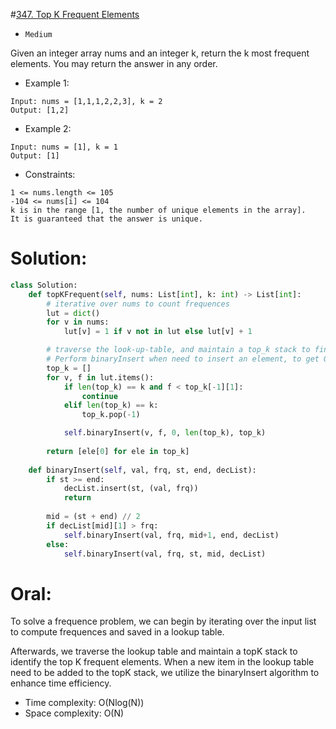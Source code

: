 #[347. Top K Frequent Elements](https://leetcode.com/problems/top-k-frequent-elements/description/) 
+ `Medium`

Given an integer array nums and an integer k, return the k most frequent elements. You may return the answer in any order.


+ Example 1:

```
Input: nums = [1,1,1,2,2,3], k = 2
Output: [1,2]
```

+ Example 2:

```
Input: nums = [1], k = 1
Output: [1]
```


+ Constraints:

```
1 <= nums.length <= 105
-104 <= nums[i] <= 104
k is in the range [1, the number of unique elements in the array].
It is guaranteed that the answer is unique.
```


# Solution:
```python {.line-numbers}
class Solution:
    def topKFrequent(self, nums: List[int], k: int) -> List[int]:
        # iterative over nums to count frequences
        lut = dict()
        for v in nums:
            lut[v] = 1 if v not in lut else lut[v] + 1

        # traverse the look-up-table, and maintain a top_k stack to find topk frequent elements
        # Perform binaryInsert when need to insert an element, to get O(nlogn) time complexity.
        top_k = []
        for v, f in lut.items():
            if len(top_k) == k and f < top_k[-1][1]:
                continue
            elif len(top_k) == k:
                top_k.pop(-1)

            self.binaryInsert(v, f, 0, len(top_k), top_k)
        
        return [ele[0] for ele in top_k]
    
    def binaryInsert(self, val, frq, st, end, decList):
        if st >= end:
            decList.insert(st, (val, frq))
            return
        
        mid = (st + end) // 2
        if decList[mid][1] > frq:
            self.binaryInsert(val, frq, mid+1, end, decList)
        else:
            self.binaryInsert(val, frq, st, mid, decList)
```

# Oral:
To solve a frequence problem, we can begin by iterating over the input list to compute frequences and saved in a lookup table.

Afterwards, we traverse the lookup table and maintain a topK stack to identify the top K frequent elements. When a new item in the lookup table need to be added to the topK stack, we utilize the binaryInsert algorithm to enhance time efficiency.

+ Time complexity: O(Nlog(N))
+ Space complexity: O(N)


